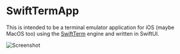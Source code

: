 # SwiftTermApp

This is intended to be a terminal emulator application for iOS (maybe MacOS too) 
using the [SwiftTerm](https://github.com/migueldeicaza/SwiftTerm) engine and written in SwiftUI.

![Screenshot](https://user-images.githubusercontent.com/36863/81033655-645d5980-8e62-11ea-91c5-1d8b1931c7ce.png)
